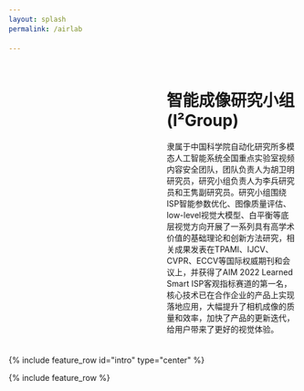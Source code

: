 ```yaml
---
layout: splash
permalink: /airlab

---
```

<html lang="en">
<head>
<meta charset="UTF-8">
<meta name="viewport" content="width=device-width, initial-scale=1.0">
<title>轮播图片和文字示例</title>
<style>
    .container {
        display: flex;
        align-items: center;
        justify-content: space-between;
        padding: 1px;
    }
    .slideshow {
        width: 45%; /* 调整轮播图片组件的宽度 */
        height: 500px;
        overflow: hidden;
        position: relative;
    }
    .slideshow img {
        position: absolute;
        top: 50%;
        left: 50%;
        transform: translate(-50%, -50%);
        width: auto;
        height: auto;
        max-width: 100%;
        max-height: 100%;
        opacity: 0;
        transition: opacity 1s ease-in-out;
        object-fit: cover;
    }
    .text-container {
        width: 45%; /* 调整文字内容的宽度 */
    }
</style>
</head>
<body>

<div class="container">
    <div class="slideshow">
        <img src="images\01.jpg" alt="Image 1">
        <img src="images\02.jpg" alt="Image 2">
        <img src="images\03.jpg" alt="Image 3">
        <img src="images\04.jpg" alt="Image 4">
    </div>
    <div class="text-container">
        <h1>智能成像研究小组 (I²Group)</h1>
        <p>隶属于中国科学院自动化研究所多模态人工智能系统全国重点实验室视频内容安全团队，团队负责人为胡卫明研究员，研究小组负责人为李兵研究员和王隽副研究员。研究小组围绕ISP智能参数优化、图像质量评估、low-level视觉大模型、白平衡等底层视觉方向开展了一系列具有高学术价值的基础理论和创新方法研究，相关成果发表在TPAMI、IJCV、CVPR、ECCV等国际权威期刊和会议上，并获得了AIM 2022 Learned Smart ISP客观指标赛道的第一名，核心技术已在合作企业的产品上实现落地应用，大幅提升了相机成像的质量和效率，加快了产品的更新迭代，给用户带来了更好的视觉体验。</p>
    </div>
</div>

<script>
    var images = document.querySelectorAll('.slideshow img');
    var currentImageIndex = 0;

    function showNextImage() {
        images[currentImageIndex].style.opacity = '0';
        currentImageIndex = (currentImageIndex + 1) % images.length;
        images[currentImageIndex].style.opacity = '1';
    }

    setInterval(showNextImage, 2000);
</script>

</body>
</html>


{% include feature_row id="intro" type="center" %}

{% include feature_row %}

